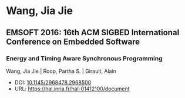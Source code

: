 # Wang, Jia Jie

## EMSOFT 2016: 16th ACM SIGBED International Conference on Embedded Software

### Energy and Timing Aware Synchronous Programming
Wang, Jia Jie | Roop, Partha S. | Girault, Alain
* DOI: [10.1145/2968478.2968500](https://doi.org/10.1145/2968478.2968500)
* URL: <https://hal.inria.fr/hal-01412100/document>

